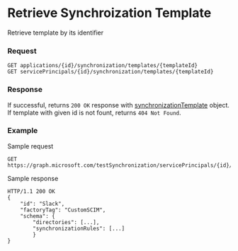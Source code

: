 # Retrieve  Synchroization Template

Retrieve template by its identifier

### Request

```http
GET applications/{id}/synchronization/templates/{templateId}
GET servicePrincipals/{id}/synchronization/templates/{templateId}
```

### Response

If successful, returns `200 OK` response with [synchronizationTemplate](synchronization-template.md) object. If template with given id is not fount, returns `404 Not Found`.

### Example

Sample request

```http
GET https://graph.microsoft.com/testSynchronization/servicePrincipals/{id}/synchronization/templates/Slack
```

Sample response

```http
HTTP/1.1 200 OK
{
    "id": "Slack",
    "factoryTag": "CustomSCIM",
    "schema": {
        "directories": [...],
        "synchronizationRules": [...]
        }
}
```